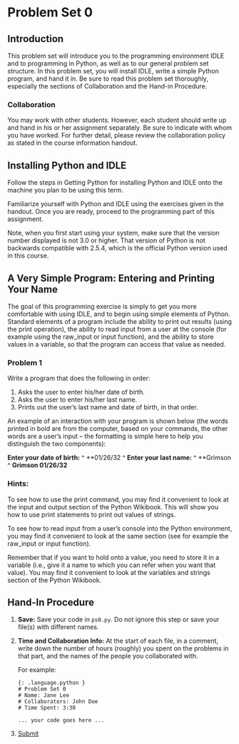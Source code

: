 # Problem Set 0

## Introduction

This problem set will introduce you to the programming environment
IDLE and to programming in Python, as well as to our general problem
set structure. In this problem set, you will install IDLE, write a
simple Python program, and hand it in. Be sure to read this problem
set thoroughly, especially the sections of Collaboration and the
Hand-in Procedure.

### Collaboration

You may work with other students. However, each student should write
up and hand in his or her assignment separately. Be sure to indicate
with whom you have worked. For further detail, please review the
collaboration policy as stated in the course information handout.

## Installing Python and IDLE

Follow the steps in Getting Python for installing Python and IDLE onto
the machine you plan to be using this term.

Familiarize yourself with Python and IDLE using the exercises given in
the handout. Once you are ready, proceed to the programming part of
this assignment.

Note, when you first start using your system, make sure that the
version number displayed is not 3.0 or higher. That version of Python
is not backwards compatible with 2.5.4, which is the official Python
version used in this course.

## A Very Simple Program: Entering and Printing Your Name

The goal of this programming exercise is simply to get you more
comfortable with using IDLE, and to begin using simple elements of
Python. Standard elements of a program include the ability to print
out results (using the print operation), the ability to read input
from a user at the console (for example using the raw_input or input
function), and the ability to store values in a variable, so that the
program can access that value as needed.

### Problem 1

Write a program that does the following in order:

1. Asks the user to enter his/her date of birth.
2. Asks the user to enter his/her last name.
3. Prints out the user’s last name and date of birth, in that order.

An example of an interaction with your program is shown below (the
words printed in bold are from the computer, based on your commands,
the other words are a user’s input – the formatting is simple here to
help you distinguish the two components):

**Enter your date of birth:**
^
\*\*01/26/32
^
**Enter your last name:**
^
\*\*Grimson
^
**Grimson 01/26/32**

### Hints:

To see how to use the print command, you may find it convenient to
look at the input and output section of the Python Wikibook. This will
show you how to use print statements to print out values of strings.

To see how to read input from a user’s console into the Python
environment, you may find it convenient to look at the same section
(see for example the raw_input or input function).

Remember that if you want to hold onto a value, you need to store it
in a variable (i.e., give it a name to which you can refer when you
want that value). You may find it convenient to look at the variables
and strings section of the Python Wikibook.

## Hand-In Procedure
1. **Save:** Save your code in `ps0.py`. Do not ignore this step or
   save your file(s) with different names.
2. **Time and Collaboration Info:** At the start of each file, in a
   comment, write down the number of hours (roughly) you spent on the
   problems in that part, and the names of the people you collaborated
   with.
   
   For example:
   
       {: .language.python }
       # Problem Set 0
       # Name: Jane Lee
       # Collaborators: John Doe
       # Time Spent: 3:30
       
       ... your code goes here ...
   
3. [Submit]()

